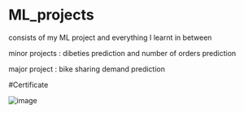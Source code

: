# ML_projects

consists of my ML project and everything I learnt in between

minor projects : dibeties prediction and number of orders prediction

major project : bike sharing demand prediction

#Certificate

![image](https://github.com/Sunit-03/ML_projects/assets/79561191/88170209-d04b-43f1-bd97-1b3fc50cdb5e)

